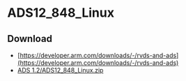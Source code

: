 ADS12_848_Linux
===============

## Download

* [https://developer.arm.com/downloads/-/rvds-and-ads](https://developer.arm.com/downloads/-/rvds-and-ads)
* [ADS 1.2/ADS12_848_Linux.zip](https://developer.arm.com/-/media/Files/downloads/Legacy/ADS/ADS%201.2/ADS12_848_Linux.zip?rev=c87537cde4514de3a8bd4f45ed54370c&revision=c87537cd-e451-4de3-a8bd-4f45ed54370c)
